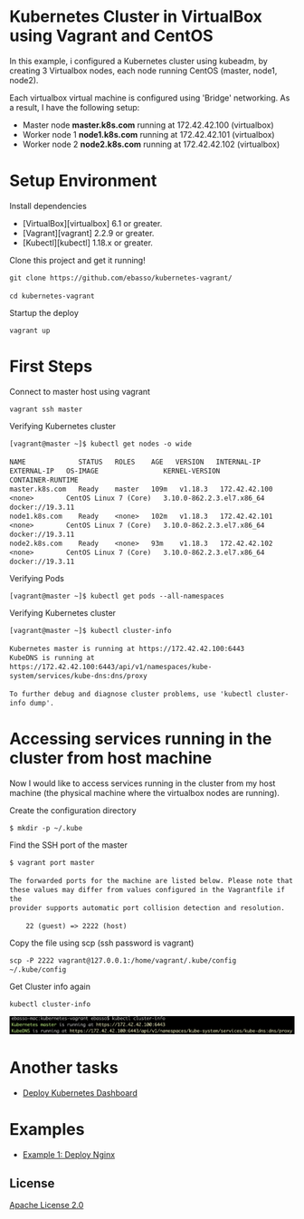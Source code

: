 Kubernetes Cluster in VirtualBox using Vagrant and CentOS
=============================


In this example, i configured a Kubernetes cluster using kubeadm, by creating 3 Virtualbox nodes, each node running CentOS (master, node1, node2). 

Each virtualbox virtual machine is configured using 'Bridge' networking. As a result, I have the following setup:

* Master node **master.k8s.com** running at 172.42.42.100 (virtualbox)
* Worker node 1 **node1.k8s.com** running at 172.42.42.101 (virtualbox)
* Worker node 2 **node2.k8s.com** running at 172.42.42.102 (virtualbox)


# Setup Environment

Install dependencies

* [VirtualBox][virtualbox] 6.1 or greater.
* [Vagrant][vagrant] 2.2.9 or greater.
* [Kubectl][kubectl] 1.18.x or greater.

Clone this project and get it running!

```shell
git clone https://github.com/ebasso/kubernetes-vagrant/

cd kubernetes-vagrant
```

Startup the deploy

```
vagrant up
```

# First Steps

Connect to master host using vagrant

```
vagrant ssh master
```

Verifying Kubernetes cluster

```
[vagrant@master ~]$ kubectl get nodes -o wide

NAME             STATUS   ROLES    AGE   VERSION   INTERNAL-IP     EXTERNAL-IP   OS-IMAGE                KERNEL-VERSION              CONTAINER-RUNTIME
master.k8s.com   Ready    master   109m   v1.18.3   172.42.42.100   <none>        CentOS Linux 7 (Core)   3.10.0-862.2.3.el7.x86_64   docker://19.3.11
node1.k8s.com    Ready    <none>   102m   v1.18.3   172.42.42.101   <none>        CentOS Linux 7 (Core)   3.10.0-862.2.3.el7.x86_64   docker://19.3.11
node2.k8s.com    Ready    <none>   93m    v1.18.3   172.42.42.102   <none>        CentOS Linux 7 (Core)   3.10.0-862.2.3.el7.x86_64   docker://19.3.11
```

Verifying Pods

```shell
[vagrant@master ~]$ kubectl get pods --all-namespaces
```

Verifying Kubernetes cluster

```
[vagrant@master ~]$ kubectl cluster-info

Kubernetes master is running at https://172.42.42.100:6443
KubeDNS is running at https://172.42.42.100:6443/api/v1/namespaces/kube-system/services/kube-dns:dns/proxy

To further debug and diagnose cluster problems, use 'kubectl cluster-info dump'.
```

# Accessing services running in the cluster from host machine

Now I would like to access services running in the cluster from my host machine (the physical machine where the virtualbox nodes are running).

Create the configuration directory
```shell
$ mkdir -p ~/.kube
```

Find the SSH port of the master

```shell
$ vagrant port master

The forwarded ports for the machine are listed below. Please note that
these values may differ from values configured in the Vagrantfile if the
provider supports automatic port collision detection and resolution.

    22 (guest) => 2222 (host)
```


Copy the file using scp (ssh password is vagrant)
```shell
scp -P 2222 vagrant@127.0.0.1:/home/vagrant/.kube/config ~/.kube/config
```

Get Cluster info again

```
kubectl cluster-info
```
![Screen capture of the "kubectl cluster-info" command](readme_images/kubectl_clusterinfo.png)


# Another tasks

* [Deploy Kubernetes Dashboard](docs/deploy-kubernetes-dashboard.md)

# Examples

* [Example 1: Deploy Nginx](docs/example1-deploy-nginx.md)


## License

[Apache License 2.0](LICENSE)

